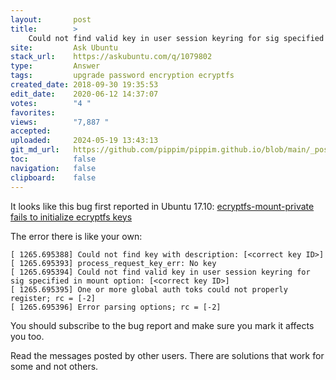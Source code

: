 ```yaml
---
layout:       post
title:        >
    Could not find valid key in user session keyring for sig specified in mount option after upgrade from 16.04 to 18.04
site:         Ask Ubuntu
stack_url:    https://askubuntu.com/q/1079802
type:         Answer
tags:         upgrade password encryption ecryptfs
created_date: 2018-09-30 19:35:53
edit_date:    2020-06-12 14:37:07
votes:        "4 "
favorites:    
views:        "7,887 "
accepted:     
uploaded:     2024-05-19 13:43:13
git_md_url:   https://github.com/pippim/pippim.github.io/blob/main/_posts/2018/2018-09-30-Could-not-find-valid-key-in-user-session-keyring-for-sig-specified-in-mount-option-after-upgrade-from-16.04-to-18.04.md
toc:          false
navigation:   false
clipboard:    false
---
```


It looks like this bug first reported in Ubuntu 17.10: [ecryptfs-mount-private fails to initialize ecryptfs keys][1]

The error there is like your own:

``` 
[ 1265.695388] Could not find key with description: [<correct key ID>]
[ 1265.695393] process_request_key_err: No key
[ 1265.695394] Could not find valid key in user session keyring for sig specified in mount option: [<correct key ID>]
[ 1265.695395] One or more global auth toks could not properly register; rc = [-2]
[ 1265.695396] Error parsing options; rc = [-2]
```

You should subscribe to the bug report and make sure you mark it affects you too.

Read the messages posted by other users. There are solutions that work for some and not others.

  [1]: https://bugs.launchpad.net/ubuntu/+source/ecryptfs-utils/+bug/1718658
